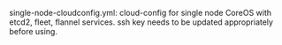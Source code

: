 single-node-cloudconfig.yml:
cloud-config for single node CoreOS with etcd2, fleet, flannel services.
ssh key needs to be updated appropriately before using.
